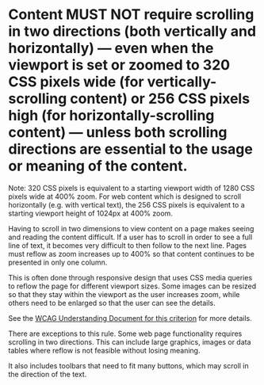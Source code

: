 # Content MUST NOT require scrolling in two directions (both vertically and horizontally) — even when the viewport is set or zoomed to 320 CSS pixels wide (for vertically-scrolling content) or 256 CSS pixels high (for horizontally-scrolling content) — unless both scrolling directions are essential to the usage or meaning of the content.

Note: 320 CSS pixels is equivalent to a starting viewport width of 1280 CSS pixels wide at 400% zoom. For web content which is designed to scroll horizontally (e.g. with vertical text), the 256 CSS pixels is equivalent to a starting viewport height of 1024px at 400% zoom.

Having to scroll in two dimensions to view content on a page makes seeing and reading the content difficult. If a user has to scroll in order to see a full line of text, it becomes very difficult to then follow to the next line. Pages must reflow as zoom increases up to 400% so that content continues to be presented in only one column. 

This is often done through responsive design that uses CSS media queries to reflow the page for different viewport sizes. Some images can be resized so that they stay within the viewport as the user increases zoom, while others need to be enlarged so that the user can see the details. 

See the [WCAG Understanding Document for this criterion](https://www.w3.org/WAI/WCAG21/Understanding/reflow) for more details.

There are exceptions to this rule. Some web page functionality requires scrolling in two directions. This can include large graphics, images or data tables where reflow is not feasible without losing meaning. 

It also includes toolbars that need to fit many buttons, which may scroll in the direction of the text.